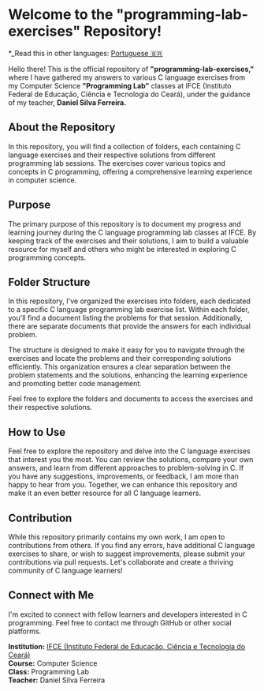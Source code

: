 # Welcome to the "programming-lab-exercises" Repository!

*_Read this in other languages: [Portuguese 🇧🇷]()


Hello there! This is the official repository of **"programming-lab-exercises,"** where I have gathered my answers to various C language exercises from my Computer Science **"Programming Lab"** classes at IFCE (Instituto Federal de Educação, Ciência e Tecnologia do Ceará), under the guidance of my teacher, **Daniel Silva Ferreira.**

## About the Repository

In this repository, you will find a collection of folders, each containing C language exercises and their respective solutions from different programming lab sessions. The exercises cover various topics and concepts in C programming, offering a comprehensive learning experience in computer science.

## Purpose

The primary purpose of this repository is to document my progress and learning journey during the C language programming lab classes at IFCE. By keeping track of the exercises and their solutions, I aim to build a valuable resource for myself and others who might be interested in exploring C programming concepts.

## Folder Structure

In this repository, I've organized the exercises into folders, each dedicated to a specific C language programming lab exercise list. Within each folder, you'll find a document listing the problems for that session. Additionally, there are separate documents that provide the answers for each individual problem.

The structure is designed to make it easy for you to navigate through the exercises and locate the problems and their corresponding solutions efficiently. This organization ensures a clear separation between the problem statements and the solutions, enhancing the learning experience and promoting better code management.

Feel free to explore the folders and documents to access the exercises and their respective solutions. 

## How to Use

Feel free to explore the repository and delve into the C language exercises that interest you the most. You can review the solutions, compare your own answers, and learn from different approaches to problem-solving in C. If you have any suggestions, improvements, or feedback, I am more than happy to hear from you. Together, we can enhance this repository and make it an even better resource for all C language learners.

## Contribution

While this repository primarily contains my own work, I am open to contributions from others. If you find any errors, have additional C language exercises to share, or wish to suggest improvements, please submit your contributions via pull requests. Let's collaborate and create a thriving community of C language learners!

## Connect with Me

I'm excited to connect with fellow learners and developers interested in C programming. Feel free to contact me through GitHub or other social platforms.

**Institution:** [IFCE (Instituto Federal de Educação, Ciência e Tecnologia do Ceará)](https://www.ifce.edu.br/)  
**Course:** Computer Science  
**Class:** Programming Lab  
**Teacher:** Daniel Silva Ferreira
